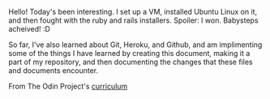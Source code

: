 Hello!
Today's been interesting. I set up a VM, installed Ubuntu Linux on it, and then fought with the ruby and rails installers.
		Spoiler: I won. Babysteps acheived! :D

So far, I've also learned about Git, Heroku, and Github, and am implimenting some of the things I have learned by creating this document, making it a part of my repository, and then documenting the changes that these files and documents encounter. 

From The Odin Project's [curriculum](http://www.theodinproject.com/web-development-101/html-css)
